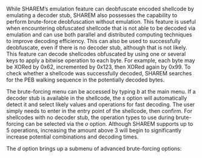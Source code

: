 While SHAREM’s emulation feature can deobfuscate encoded shellcode by emulating a decoder stub, SHAREM also possesses the capability to perform brute-force deobfuscation without emulation. This feature is useful when encountering obfuscated shellcode that is not able to be decoded via emulation and can use both parallel and distributed computing techniques to improve decoding efficiency. This can also be used to successfully deobfuscate, even if there is no decoder stub, although that is not likely. This feature can decode shellcodes obfuscated by using one or several keys to apply a bitwise operation to each byte. For example, each byte may be XORed by 0x62, incremented by 0x123, then XORed again by 0x99. To check whether a shellcode was successfully decoded, SHAREM searches for the PEB walking sequence in the potentially decoded bytes.

The brute-forcing menu can be accessed by typing _b_ at the main menu. If a decoder stub is available in the shellcode, the _s_ option will automatically detect it and select likely values and operations for fast decoding. The user simply needs to enter in the entry point of the shellcode, then confirm. For shellcodes with no decoder stub, the operation types to use during brute-forcing can be selected via the _o_ option. Although SHAREM supports up to 5 operations, increasing the amount above 3 will begin to significantly increase potential combinations and decoding times.

The _d_ option brings up a submenu of advanced brute-forcing options: